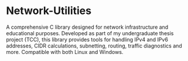 # Network-Utilities
A comprehensive C library designed for network infrastructure and educational purposes. Developed as part of my undergraduate thesis project (TCC), this library provides tools for handling IPv4 and IPv6 addresses, CIDR calculations, subnetting, routing, traffic diagnostics and more. Compatible with both Linux and Windows.
